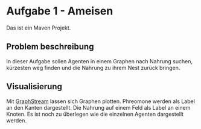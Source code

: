 # Aufgabe 1 - Ameisen

Das ist ein Maven Projekt.

## Problem beschreibung

In dieser Aufgabe sollen Agenten in einem Graphen nach Nahrung suchen, 
kürzesten weg finden und die Nahrung zu ihrem Nest zurück bringen. 

## Visualisierung

Mit [GraphStream](http://graphstream-project.org/) lassen sich Graphen plotten. Phreomone werden als Label an den Kanten dargestellt. 
Die Nahrung auf einem Feld als Label an einem Knoten.
Es ist noch zu überlegen wie die einzelnen Agenten dargestellt werden.

